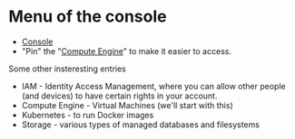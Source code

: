 # Menu of the console

* [Console](https://console.cloud.google.com/)
* "Pin" the "[Compute Engine](https://console.cloud.google.com/compute/instances)" to make it easier to access.

Some other insteresting entries

* IAM - Identity Access Management, where you can allow other people (and devices) to have certain rights in your account.
* Compute Engine - Virtual Machines (we'll start with this)
* Kubernetes - to run Docker images
* Storage - various types of managed databases and filesystems



